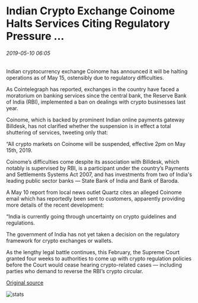 # Indian Crypto Exchange Coinome Halts Services Citing Regulatory Pressure ...

###### 2019-05-10 06:05

Indian cryptocurrency exchange Coinome has announced it will be halting operations as of May 15, ostensibly due to regulatory difficulties.

As Cointelegraph has reported, exchanges in the country have faced a moratorium on banking services since the central bank, the Reserve Bank of India (RBI), implemented a ban on dealings with crypto businesses last year.

Coinome, which is backed by prominent Indian online payments gateway Billdesk, has not clarified whether the suspension is in effect a total shuttering of services, tweeting only that:

“All crypto markets on Coinome will be suspended, effective 2pm on May 15th, 2019.

Coinome’s difficulties come despite its association with Billdesk, which notably is supervised by RBI, is a participant under the country’s Payments and Settlements Systems Act 2007, and has investments from two of India's leading public sector banks — State Bank of India and Bank of Baroda.

A May 10 report from local news outlet Quartz cites an alleged Coinome email which has reportedly been sent to customers, apparently providing more details of the recent development:

“India is currently going through uncertainty on crypto guidelines and regulations.

The government of India has not yet taken a decision on the regulatory framework for crypto exchanges or wallets.

As the lengthy legal battle continues, this February, the Supreme Court granted four weeks to authorities to come up with crypto regulation policies before the Court would cease hearing crypto-related cases — including parties who demand to reverse the RBI’s crypto circular.

[Original source](https://cointelegraph.com/news/indian-crypto-exchange-coinome-halts-services-citing-regulatory-pressure)

![stats](https://c.statcounter.com/11760860/0/a89fa40b/1/ "stats")